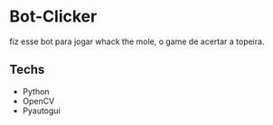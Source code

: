 # Bot-Clicker

fiz esse bot para jogar whack the mole, o game de acertar a topeira.

## Techs
* Python
* OpenCV
* Pyautogui
